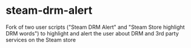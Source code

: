steam-drm-alert
===============

Fork of two user scripts ("Steam DRM Alert" and "Steam Store highlight DRM words") to highlight and alert the user about DRM and 3rd party services on the Steam store